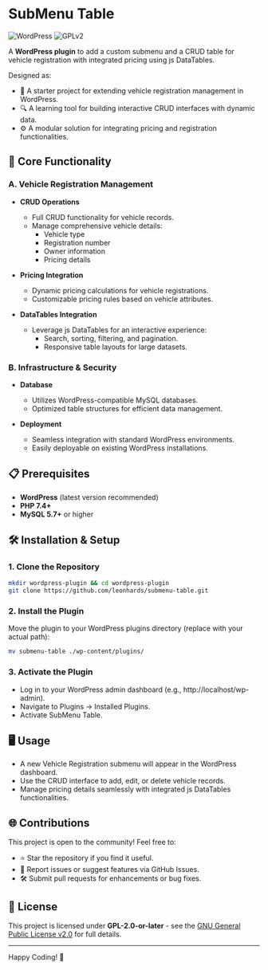 # SubMenu Table

![WordPress](https://img.shields.io/badge/WordPress-Plugin%20Ready-blue?logo=wordpress)
![GPLv2](https://img.shields.io/badge/License-GPL%20v2%2B-blue.svg)

A **WordPress plugin** to add a custom submenu and a CRUD table for vehicle registration with integrated pricing using js DataTables.

Designed as:

- 🧩 A starter project for extending vehicle registration management in WordPress.
- 🔍 A learning tool for building interactive CRUD interfaces with dynamic data.
- ⚙️ A modular solution for integrating pricing and registration functionalities.

## 🚀 Core Functionality

### A. Vehicle Registration Management

- **CRUD Operations**
  - Full CRUD functionality for vehicle records.
  - Manage comprehensive vehicle details:
    - Vehicle type
    - Registration number
    - Owner information
    - Pricing details

- **Pricing Integration**
  - Dynamic pricing calculations for vehicle registrations.
  - Customizable pricing rules based on vehicle attributes.

- **DataTables Integration**
  - Leverage js DataTables for an interactive experience:
    - Search, sorting, filtering, and pagination.
    - Responsive table layouts for large datasets.

### B. Infrastructure & Security

- **Database**
  - Utilizes WordPress-compatible MySQL databases.
  - Optimized table structures for efficient data management.

- **Deployment**
  - Seamless integration with standard WordPress environments.
  - Easily deployable on existing WordPress installations.

## 📋 Prerequisites

- **WordPress** (latest version recommended)
- **PHP 7.4+**
- **MySQL 5.7+** or higher

## 🛠️ Installation & Setup

### 1. Clone the Repository

```bash
mkdir wordpress-plugin && cd wordpress-plugin
git clone https://github.com/leonhards/submenu-table.git
```

### 2. Install the Plugin

Move the plugin to your WordPress plugins directory (replace with your actual path):

```bash
mv submenu-table ./wp-content/plugins/
```

### 3. Activate the Plugin

- Log in to your WordPress admin dashboard (e.g., http://localhost/wp-admin).
- Navigate to Plugins → Installed Plugins.
- Activate SubMenu Table.

## 🖥️ Usage

- A new Vehicle Registration submenu will appear in the WordPress dashboard.
- Use the CRUD interface to add, edit, or delete vehicle records.
- Manage pricing details seamlessly with integrated js DataTables functionalities.

## 🌐 Contributions

This project is open to the community! Feel free to:
- ⭐ Star the repository if you find it useful.
- 🐛 Report issues or suggest features via GitHub Issues.
- 🛠️ Submit pull requests for enhancements or bug fixes.

## 📜 License

This project is licensed under **GPL-2.0-or-later** - see the [GNU General Public License v2.0](https://www.gnu.org/licenses/gpl-2.0.html) for full details.

---

Happy Coding! 🚀
